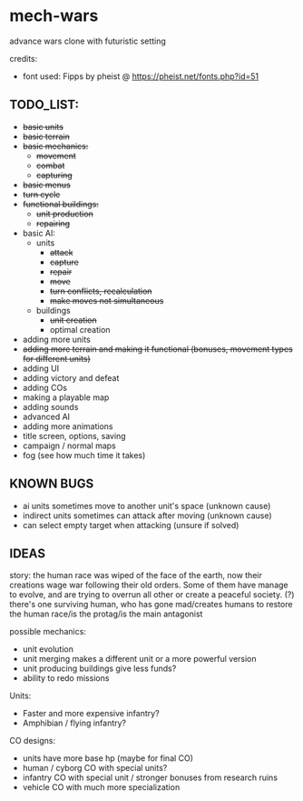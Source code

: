 # mech-wars
advance wars clone with futuristic setting

credits:
* font used: Fipps by pheist @ https://pheist.net/fonts.php?id=51

## TODO_LIST:
- ~~basic units~~
- ~~basic terrain~~
- ~~basic mechanics:~~
	- ~~movement~~
	- ~~combat~~
	- ~~capturing~~
- ~~basic menus~~
- ~~turn cycle~~
- ~~functional buildings:~~
	- ~~unit production~~
	- ~~repairing~~
- basic AI:
	- units
		- ~~attack~~
		- ~~capture~~
		- ~~repair~~
		- ~~move~~
		- ~~turn conflicts, recalculation~~
		- ~~make moves not simultaneous~~
	- buildings
		- ~~unit creation~~
		- optimal creation
- adding more units
- ~~adding more terrain and making it functional (bonuses, movement types for different units)~~
- adding UI
- adding victory and defeat
- adding COs
- making a playable map
- adding sounds
- advanced AI
- adding more animations
- title screen, options, saving
- campaign / normal maps
- fog (see how much time it takes)

## KNOWN BUGS
- ai units sometimes move to another unit's space (unknown cause)
- indirect units sometimes can attack after moving (unknown cause)
- can select empty target when attacking (unsure if solved)

## IDEAS

story: the human race was wiped of the face of the earth, now their creations wage war following their old orders. Some of them have manage to evolve, and are trying to overrun all other or create a peaceful society. (?) there's one surviving human, who has gone mad/creates humans to restore the human race/is the protag/is the main antagonist

possible mechanics:
- unit evolution
- unit merging makes a different unit or a more powerful version
- unit producing buildings give less funds?
- ability to redo missions

Units:
- Faster and more expensive infantry?
- Amphibian / flying infantry?

CO designs:
- units have more base hp (maybe for final CO)
- human / cyborg CO with special units?
- infantry CO with special unit / stronger bonuses from research ruins 
- vehicle CO with much more specialization
